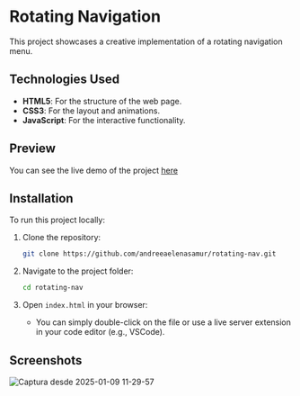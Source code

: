 # Rotating Navigation

This project showcases a creative implementation of a rotating navigation menu.

## Technologies Used
- **HTML5**: For the structure of the web page.
- **CSS3**: For the layout and animations.
- **JavaScript**: For the interactive functionality.

## Preview
You can see the live demo of the project [here](https://andreeaelenasamur.github.io/rotating-nav/)

## Installation
To run this project locally:

1. Clone the repository:
   ```bash
   git clone https://github.com/andreeaelenasamur/rotating-nav.git
   ```

2. Navigate to the project folder:
   ```bash
   cd rotating-nav
   ```

3. Open `index.html` in your browser:
   - You can simply double-click on the file or use a live server extension in your code editor (e.g., VSCode).

## Screenshots
![Captura desde 2025-01-09 11-29-57](https://github.com/user-attachments/assets/a716eb3b-adb0-44ef-b0f8-96fcc59db4ec)
